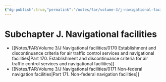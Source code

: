 ```yaml
---
{"dg-publish":true,"permalink":"/notes/far/volume-3/j-navigational-facilities/0000-index/","title":"0000 Index"}
---
```



# Subchapter J. Navigational facilities

- [[Notes/FAR/Volume 3/J Navigational facilities/0170 Establishment and discontinuance criteria for air traffic control services and navigational facilities\|Part 170. Establishment and discontinuance criteria for air traffic control services and navigational facilities]]
- [[Notes/FAR/Volume 3/J Navigational facilities/0171 Non-federal navigation facilities\|Part 171. Non-federal navigation facilities]]